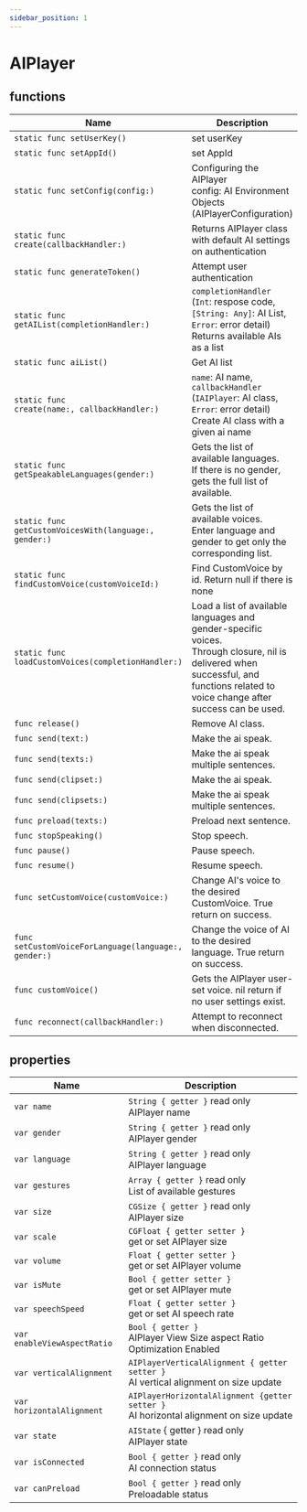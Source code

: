 ```yaml
---
sidebar_position: 1
---
```


# AIPlayer

## functions

| Name                     | Description                                         |
| ------------------------ | ------------------------------------------------------------ |
| `static func setUserKey()`            | set userKey                                |
| `static func setAppId()`            | set AppId                                        |
| `static func setConfig(config:)`            | Configuring the AIPlayer <br/> config: AI Environment Objects (AIPlayerConfiguration)                                        |
| `static func` <br/> `create(callbackHandler:)`            | Returns AIPlayer class with default AI settings on authentication |
| `static func generateToken()`            | Attempt user authentication |
| `static func` <br/> `getAIList(completionHandler:)`            | `completionHandler` (`Int`: respose code, `[String: Any]`: AI List, `Error`: error detail) Returns available AIs as a list |
| `static func aiList()`            | Get AI list                                                  |
| `static func` <br/> `create(name:, callbackHandler:)`            | `name`: AI name, <br/> `callbackHandler` (`IAIPlayer`: AI class, `Error`: error detail) Create AI class with a given ai name |
| `static func getSpeakableLanguages(gender:)`        |  Gets the list of available languages. <br/> If there is no gender, gets the full list of available.               |
| `static func getCustomVoicesWith(language:, gender:)`        |  Gets the list of available voices. <br/> Enter language and gender to get only the corresponding list.              |
| `static func findCustomVoice(customVoiceId:)`        |  Find CustomVoice by id. Return null if there is none                               |
| `static func loadCustomVoices(completionHandler:)`        |  Load a list of available languages and gender-specific voices. <br/> Through closure, nil is delivered when successful, and functions related to voice change after success can be used.           |
| `func release()`                   |  Remove AI class.  |
| `func send(text:)`                   |  Make the ai speak.                             |
| `func send(texts:)`                   |  Make the ai speak multiple sentences.      |
| `func send(clipset:)`                   |  Make the ai speak.                             |
| `func send(clipsets:)`                   |  Make the ai speak multiple sentences.      |
| `func preload(texts:)`                   |  Preload next sentence.                      |
| `func stopSpeaking()`                   |  Stop speech.  |
| `func pause()`                   | Pause speech.                                                |
| `func resume()`                   |  Resume speech.                                |
| `func setCustomVoice(customVoice:)`            |  Change AI's voice to the desired CustomVoice. True return on success.                    |
| `func setCustomVoiceForLanguage(language:, gender:)`            |  Change the voice of AI to the desired language. True return on success.                    |
| `func customVoice()`  |   Gets the AIPlayer user-set voice. nil return if no user settings exist.   |
| `func reconnect(callbackHandler:)`    |   Attempt to reconnect when disconnected.   |

## properties
| Name     | Description     |
| -------- | --------------- |
| `var name`           | `String { getter }` read only<br/> AIPlayer name                                |
| `var gender`           | `String { getter }` read only<br/> AIPlayer gender                                |
| `var language`           | `String { getter }` read only<br/> AIPlayer language                                |
| `var gestures`        |   `Array { getter }` read only <br/> List of available gestures   |
| `var size`           | `CGSize { getter }` read only<br/> AIPlayer size                  |
| `var scale`          | `CGFloat { getter setter }` <br/> get or set AIPlayer size                      |
| `var volume`          | `Float { getter setter }` <br/> get or set AIPlayer volume                      |
| `var isMute`          | `Bool { getter setter }` <br/> get or set AIPlayer mute                      |
| `var speechSpeed`            | `Float { getter setter }`<br/> get or set AI speech rate             |
| `var enableViewAspectRatio`  | `Bool { getter }`<br/> AIPlayer View Size aspect Ratio Optimization Enabled             |
| `var verticalAlignment` | `AIPlayerVerticalAlignment { getter setter }`<br/> AI vertical alignment on size update |
| `var horizontalAlignment` | `AIPlayerHorizontalAlignment {getter setter }`<br/> AI horizontal alignment on size update |
| `var state`   | `AIState` { getter } read only <br/> AIPlayer state            |
| `var isConnected`     |   `Bool { getter }` read only <br/> AI connection status   |
| `var canPreload`      |   `Bool { getter }` read only <br/> Preloadable status   |
